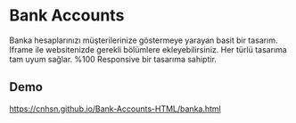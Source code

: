 # Bank Accounts

Banka hesaplarınızı müşterilerinize göstermeye yarayan basit bir tasarım. Iframe ile websitenizde gerekli bölümlere ekleyebilirsiniz. Her türlü tasarıma tam uyum sağlar. %100 Responsive bir tasarıma sahiptir.

## Demo

https://cnhsn.github.io/Bank-Accounts-HTML/banka.html
